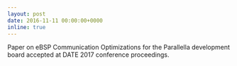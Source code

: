 ```yaml
---
layout: post
date: 2016-11-11 00:00:00+0000
inline: true
---
```


Paper on eBSP Communication Optimizations for the Parallella development board accepted at DATE 2017 conference proceedings.

